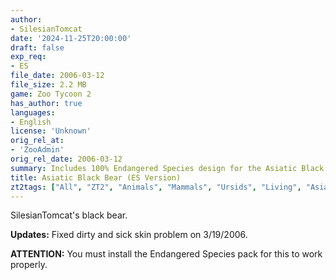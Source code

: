 ```yaml
---
author:
- SilesianTomcat
date: '2024-11-25T20:00:00'
draft: false
exp_req:
- ES
file_date: 2006-03-12
file_size: 2.2 MB
game: Zoo Tycoon 2
has_author: true
languages:
- English
license: 'Unknown'
orig_rel_at:
- 'ZooAdmin'
orig_rel_date: 2006-03-12
summary: Includes 100% Endangered Species design for the Asiatic Black Bear.
title: Asiatic Black Bear (ES Version)
zt2tags: ["All", "ZT2", "Animals", "Mammals", "Ursids", "Living", "Asian", "Endangered Species"]
---
```

SilesianTomcat's black bear.  

**Updates:** Fixed dirty and sick skin problem on 3/19/2006.  

**ATTENTION:** You must install the Endangered Species pack for this to work properly.
